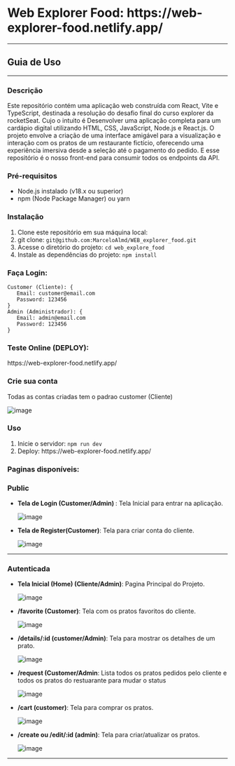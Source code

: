 <h1> Web Explorer Food: https://web-explorer-food.netlify.app/ </h1>
<hr/>
<h2>Guia de Uso</h2>

<hr>

<h3>Descrição</h3>
<p>Este repositório contém uma aplicação web construída com React, Vite e TypeScript, destinada a resolução do desafio final do curso explorer da rocketSeat. Cujo o intuito é Desenvolver uma aplicação completa para um cardápio digital utilizando HTML, CSS, JavaScript, Node.js e React.js. O projeto envolve a criação de uma interface amigável para a visualização e interação com os pratos de um restaurante fictício, oferecendo uma experiência imersiva desde a seleção até o pagamento do pedido. E esse repositório é o nosso front-end para consumir todos os endpoints da API.</p>

<h3>Pré-requisitos</h3>
<ul>
    <li>Node.js instalado (v18.x ou superior)</li>
    <li>npm (Node Package Manager) ou yarn</li>
</ul>

<h3>Instalação</h3>
<ol>
    <li>Clone este repositório em sua máquina local:
        <li>git clone: <code>git@github.com:MarceloAlmd/WEB_explorer_food.git</code></li>
    <li>Acesse o diretório do projeto:
        <code>cd web_explore_food</code></li>
    <li>Instale as dependências do projeto:
        <code>npm install</code></li>
</ol>

 <h3>Faça Login:</h3>

```plaintext
Customer (Cliente): {
   Email: customer@email.com
   Password: 123456
}
Admin (Administrador): {
   Email: admin@email.com
   Password: 123456
}
```
<h3>Teste Online (DEPLOY):</h3>
https://web-explorer-food.netlify.app/

<h3>Crie sua conta</h3>
Todas as contas criadas tem o padrao customer (Cliente)

![image](https://github.com/MarceloAlmd/WEB_explorer_food/assets/85407905/049b8984-62dd-4171-aa0b-a835edcdc771)


<h3>Uso</h3>
<ol>
    <li>Inicie o servidor:
        <code>npm run dev</code></li>
        </li>
    <li>
       Deploy: https://web-explorer-food.netlify.app/
    </li>
</ol>

<h3>Paginas disponíveis:</h3>
<h3>Public</h3>
<ul>
  <li>
   <strong>Tela de Login (Customer/Admin) </strong>: Tela Inicial para entrar na aplicação.
     
   ![image](https://github.com/MarceloAlmd/WEB_explorer_food/assets/85407905/6ab04637-28fa-4a10-9abd-3fc32f68a647)
  </li>
  <li>
   <strong>Tela de Register(Customer)</strong>: Tela para criar conta do cliente.
     
   ![image](https://github.com/MarceloAlmd/WEB_explorer_food/assets/85407905/4888b626-98de-45ba-9c64-c4eef7449d87)
  </li>
   
</ul>

<hr/>

<h3>Autenticada</h3>
<ul>
  <li>
   <strong>Tela Inicial (Home) (Cliente/Admin)</strong>: Pagina Principal do Projeto.

  ![image](https://github.com/MarceloAlmd/WEB_explorer_food/assets/85407905/b0a91763-eca4-4870-99a5-9e9c924f4120)
  </li>
  <li>
   <strong>/favorite (Customer)</strong>: Tela com os pratos favoritos do cliente.

   ![image](https://github.com/MarceloAlmd/WEB_explorer_food/assets/85407905/63c8b22a-0dc7-4dac-ba46-fa87189dec1f)
  </li>
  <li>
   <strong>/details/:id (customer/Admin)</strong>: Tela para mostrar os detalhes de um prato.
     
   ![image](https://github.com/MarceloAlmd/WEB_explorer_food/assets/85407905/0dfd357f-20f7-47eb-b1d9-b82f68920ccb)

  </li>
  <li>
   <strong>/request (Customer/Admin</strong>: Lista todos os pratos pedidos pelo cliente e todos os pratos do restuarante para mudar o status

   ![image](https://github.com/MarceloAlmd/WEB_explorer_food/assets/85407905/cfa1144d-1aa2-4e91-8e79-714b33ae03df)

  </li>
  <li>
   <strong>/cart (customer)</strong>: Tela para comprar os pratos.
     
  ![image](https://github.com/MarceloAlmd/WEB_explorer_food/assets/85407905/3bdf6b77-db55-4a7e-9eda-3011e9be00c3)

  </li>  

  <li>
   <strong>/create ou /edit/:id (admin)</strong>: Tela para criar/atualizar os pratos.
     
  ![image](https://github.com/MarceloAlmd/WEB_explorer_food/assets/85407905/d5a9ab2d-86d3-4f30-8723-4bbaf9c48032)


  </li>  

  
</ul>


<hr/>
